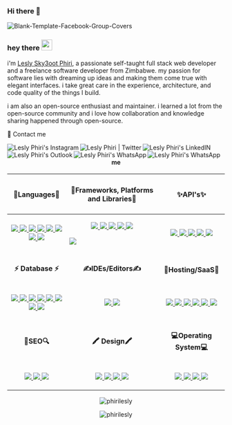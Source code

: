 ### Hi there 👋

<!--
**YellocandyCreationz/YellocandyCreationz** is a ✨ _special_ ✨ repository because its `README.md` (this file) appears on your GitHub profile.

Here are some ideas to get you started:

- 🔭 I’m currently working on ...
- 🌱 I’m currently learning ...
- 👯 I’m looking to collaborate on ...
- 🤔 I’m looking for help with ...
- 💬 Ask me about ...
- 📫 How to reach me: ...
- 😄 Pronouns: ...
- ⚡ Fun fact: ...
-->
![Blank-Template-Facebook-Group-Covers](https://user-images.githubusercontent.com/97601156/151713405-bdd1406f-f178-484f-a730-bf9e88cf0e7f.jpg)


### hey there <img src="https://media.giphy.com/media/hvRJCLFzcasrR4ia7z/giphy.gif" width="25px">


 i'm [Lesly Sky3oot Phiri](https://wa.me/+263777838334), a passionate self-taught full stack web developer and a freelance software developer from Zimbabwe. my passion for software lies with dreaming up ideas and making them come true with elegant interfaces. i take great care in the experience, architecture, and code quality of the things I build.

i am also an open-source enthusiast and maintainer. i learned a lot from the open-source community and i love how collaboration and knowledge sharing happened through open-source.

📱 Contact me 

<a href="https://www.instagram.com/sky3oot/">
  <img align="left" alt="Lesly Phiri's Instagram"  src="https://img.shields.io/badge/Instagram-E4405F?style=for-the-badge&logo=instagram&logoColor=white" />
</a>
<a href="https://twitter.com/phirilesly">
  <img align="left" alt="Lesly Phiri | Twitter"  src="https://img.shields.io/badge/Twitter-1DA1F2?style=for-the-badge&logo=twitter&logoColor=white" />
</a>
<a href="https://www.linkedin.com/in/lesly-phiri-121516214/">
  <img align="left" alt="Lesly Phiri's LinkedIN" src="https://img.shields.io/badge/LinkedIn-0077B5?style=for-the-badge&logo=linkedin&logoColor=white" />
</a>
<a href="mailto:phirilesley@outlook.com">
  <img align="left" alt="Lesly Phiri's Outlook"  src="https://img.shields.io/badge/Microsoft_Outlook-0078D4?style=for-the-badge&logo=microsoft-outlook&logoColor=white" />
</a>
<a href="https://wa.me/+263777838334">
  <img align="left" alt="Lesly Phiri's WhatsApp" src="https://img.shields.io/badge/WhatsApp-25D366?style=for-the-badge&logo=whatsapp&logoColor=white" />
</a>
<a href="mailto:skyboot0593@gmail.com">
  <img align="left" alt="Lesly Phiri's WhatsApp"  src="https://img.shields.io/badge/Gmail-D14836?style=for-the-badge&logo=gmail&logoColor=white" />
</a>



<h4 align="center">me</h2> <!--- Level 2 Heading to align contents -->
<table> <!--- Table Grid format for readability -->
  <thead>
    <tr>
      <th>
        <h4 align="center">🧠Languages🧠</h2> <!--- Level 2 Heading to align contents -->
      </th>
      <th>
        <h4 align="center">🥋Frameworks, Platforms and Libraries🥋</h2> <!--- Level 2 Heading to align contents -->
      </th>
      <th>
         <h4 align="center">✨API's✨</h2> <!--- Level 2 Heading to align contents -->
      </th>
    </tr>
  </thead>
  <tbody>
    <tr>
      <td> <!--- Contents for "🧠Languages🧠" -->
        <p align="center"> <!--- P tag to align contents -->
        <a href="https://docs.microsoft.com/en-us/dotnet/csharp/">
          <img src="https://img.shields.io/badge/C%23-239120?style=for-the-badge&logo=c-sharp&logoColor=white">
        </a>
        <a href="https://www.javascript.com/">
          <img src="https://img.shields.io/badge/javascript-%23323330.svg?style=for-the-badge&logo=javascript&logoColor=%23F7DF1E">
        </a>
        <a href="https://www.w3schools.com/CPP/default.asp">
          <img src="https://img.shields.io/badge/C%2B%2B-00599C?style=for-the-badge&logo=c%2B%2B&logoColor=white">
          </a>
          <a href="https://go.dev/">
          <img src="https://img.shields.io/badge/Go-00ADD8?style=for-the-badge&logo=go&logoColor=white">
        </a>
        <a href="https://www.typescriptlang.org/">
          <img src="https://img.shields.io/badge/TypeScript-007ACC?style=for-the-badge&logo=typescript&logoColor=white">
        </a>
         <a href="https://www.python.org/">
          <img src="https://img.shields.io/badge/Python-FFD43B?style=for-the-badge&logo=python&logoColor=blue">
        </a>
        <a href="https://www.w3schools.com/html/">
          <img src="https://img.shields.io/badge/html5-%23E34F26.svg?style=for-the-badge&logo=html5&logoColor=white">
        </a>
        <a href="https://www.w3schools.com/css/">
          <img src="https://img.shields.io/badge/css3-%231572B6.svg?style=for-the-badge&logo=css3&logoColor=white">
        </a>
        </p>
      </td>
      <td> <!--- Contents for "🥋Frameworks, Platforms and Libraries🥋" -->
        <p align="center"> <!--- P tag to align contents -->
        <a href="https://dotnet.microsoft.com/en-us/">
          <img src="https://img.shields.io/badge/.NET-512BD4?style=for-the-badge&logo=dotnet&logoColor=white">
        </a>
        <a href="https://tailwindcss.com/">
          <img src="https://img.shields.io/badge/tailwindcss-%2338B2AC.svg?style=for-the-badge&logo=tailwind-css&logoColor=white">
        </a>
        <a href="https://nodejs.org/">
          <img src="https://img.shields.io/badge/node.js-6DA55F?style=for-the-badge&logo=node.js&logoColor=white">
        </a>
        <a href="https://angular.io/">
          <img src="https://img.shields.io/badge/Angular-DD0031?style=for-the-badge&logo=angular&logoColor=white">
         </a>
        <a href="https://expressjs.com/">
          <img src="https://img.shields.io/badge/Express.js-000000?style=for-the-badge&logo=express&logoColor=white">
        </p>
         <a href="https://reactjs.org/">
          <img src="https://img.shields.io/badge/React-20232A?style=for-the-badge&logo=react&logoColor=61DAFB">
        </p>
      </td>
       <td> <!--- Contents for "🌐Browsers🌐" -->
        <p align="center"> <!--- P tag to align contents -->  
         <a href="https://docs.microsoft.com/en-us/aspnet/core/tutorials/first-web-api?view=aspnetcore-6.0&tabs=visual-studio">
          <img src="https://img.shields.io/badge/.NET-512BD4?style=for-the-badge&logo=dotnet&logoColor=white">
          </a>
           <a href="https://graphql.org/">
          <img src="https://img.shields.io/badge/GraphQl-E10098?style=for-the-badge&logo=graphql&logoColor=white">
          </a> 
           <a href="https://expressjs.com/">
          <img src="https://img.shields.io/badge/Express.js-000000?style=for-the-badge&logo=express&logoColor=white">
          </a>
           <a href="https://www.apollographql.com/">
          <img src="https://img.shields.io/badge/Apollo%20GraphQL-311C87?&style=for-the-badge&logo=Apollo%20GraphQL&logoColor=white">
          </a> 
           <a href="https://nodejs.org/en/">
          <img src="https://img.shields.io/badge/Node.js-339933?style=for-the-badge&logo=nodedotjs&logoColor=white">
          </a>       
        </p>
      </td>
    </tr>
    <tr>
      <td>
        <h4 align="center">⚡ Database ⚡</h2> <!--- Level 2 Heading to align contents -->
      </td>
      <td>
        <h4 align="center">✍IDEs/Editors✍</h2> <!--- Level 2 Heading to align contents -->
      </td>
      <td>
         <h4 align="center">🌌Hosting/SaaS🌌</h2> <!--- Level 2 Heading to align contents -->
      </td>
    </tr>
    <tr>
     <td> <!--- Contents for "⚡ Database ⚡" -->
        <p align="center"> <!--- P tag to align contents -->
        <a href="https://www.mysql.com/">
          <img src="https://img.shields.io/badge/mysql-%2300f.svg?style=for-the-badge&logo=mysql&logoColor=white">
        </a>
         <a href="https://www.postgresql.org/">
          <img src="https://img.shields.io/badge/postgres-%23316192.svg?style=for-the-badge&logo=postgresql&logoColor=white">
        </a>
        <a href="https://www.sqlite.org/">
          <img src="https://img.shields.io/badge/sqlite-%2307405e.svg?style=for-the-badge&logo=sqlite&logoColor=white">
        </a>
          <a href="https://www.oracle.com/za/database/">
          <img src="https://img.shields.io/badge/Oracle-F80000?style=for-the-badge&logo=oracle&logoColor=black">
        </a>
        </a>
          <a href="https://www.mongodb.com/">
          <img src="https://img.shields.io/badge/MongoDB-4EA94B?style=for-the-badge&logo=mongodb&logoColor=white">
        </a>
        </a>
          <a href="https://www.elastic.co/">
          <img src="https://img.shields.io/badge/Elastic_Search-005571?style=for-the-badge&logo=elasticsearch&logoColor=white">
        </a>
          <a href="https://www.rabbitmq.com/">
          <img src="https://img.shields.io/badge/rabbitmq-%23FF6600.svg?&style=for-the-badge&logo=rabbitmq&logoColor=white">
        </a>
          <a href="https://redis.io/">
          <img src="https://img.shields.io/badge/redis-%23DD0031.svg?&style=for-the-badge&logo=redis&logoColor=white">
        </a>
       </p>
      </td>
    <td> <!--- Contents for "✍IDEs/Editors✍" -->
        <p align="center"> <!--- P tag to align contents -->
        <a href="https://code.visualstudio.com/">
          <img src="https://img.shields.io/badge/Visual%20Studio%20Code-0078d7.svg?style=for-the-badge&logo=visual-studio-code&logoColor=white">                    
        </a>
        <a href="https://visualstudio.microsoft.com/">
          <img src="https://img.shields.io/badge/Visual%20Studio-5C2D91.svg?style=for-the-badge&logo=visual-studio&logoColor=white">
        </a>
        </p>
      </td>
         <td> <!--- Contents for "🌌Hosting/SaaS🌌" -->
        <p align="center"> <!--- P tag to align contents -->
        <a href="https://cloud.google.com/">
          <img src="https://img.shields.io/badge/Google%20Cloud-%234285F4.svg?style=for-the-badge&logo=google-cloud&logoColor=white">
        </a>
        <a href="https://firebase.google.com/">
          <img src="https://img.shields.io/badge/firebase-%23039BE5.svg?style=for-the-badge&logo=firebase">
        </a>
        <a href="https://azure.microsoft.com/en-us/">
          <img src="https://img.shields.io/badge/azure-%230072C6.svg?style=for-the-badge&logo=azure-devops&logoColor=white">
        </a> 
        <a href="https://www.heroku.com/">
          <img src="https://img.shields.io/badge/Heroku-430098?style=for-the-badge&logo=heroku&logoColor=white">
        </a> 
        <a href="https://aws.amazon.com/">
          <img src="https://img.shields.io/badge/Amazon_AWS-FF9900?style=for-the-badge&logo=amazonaws&logoColor=white">
        </a>
          <a href="https://www.docker.com/">
          <img src="https://img.shields.io/badge/Docker-2CA5E0?style=for-the-badge&logo=docker&logoColor=white">
        </a>         
        </p>
      </td>
    </tr>
      <td>
         <h4 align="center">🔎SEO🔍</h2> <!--- Level 2 Heading to align contents -->
      </td>
      <td>
        <h4 align="center">🖍 Design🖍</h2> <!--- Level 2 Heading to align contents -->
      </td>
      <td>
         <h4 align="center">💻Operating System💻</h2> <!--- Level 2 Heading to align contents -->
      </td>
    </tr>
    <tr>
     <td> <!--- Contents for "✨API's✨" -->
        <p align="center"> <!--- P tag to align contents -->
        <a href="https://www.postman.com/">
          <img src="https://img.shields.io/badge/Postman-FF6C37?style=for-the-badge&logo=postman&logoColor=white">
          </a>
          <a href="https://swagger.io/">
          <img src="https://img.shields.io/badge/Swagger-85EA2D?style=for-the-badge&logo=Swagger&logoColor=white">
          </a>
          <a href="https://insomnia.rest">
          <img src="https://img.shields.io/badge/Insomnia-5849be?style=for-the-badge&logo=Insomnia&logoColor=white">
          </a>
        </p>
      </td>
      <td> <!--- Contents for "🖥️Server🖥️" -->
        <p align="center"> <!--- P tag to align contents -->
         <a href="https://www.adobe.com/africa/">
          <img src="https://img.shields.io/badge/Adobe%20XD-470137?style=for-the-badge&logo=Adobe%20XD&logoColor=#FF61F6">
        </a>
         <a href="https://www.adobe.com/africa/">
          <img src="https://img.shields.io/badge/Adobe%20Photoshop-31A8FF?style=for-the-badge&logo=Adobe%20Photoshop&logoColor=black">
        </a>
         <a href="https://www.adobe.com/africa/">
          <img src="https://img.shields.io/badge/Canva-%2300C4CC.svg?&style=for-the-badge&logo=Canva&logoColor=white">
        </a>
         <a href="https://www.adobe.com/africa/">
          <img src="https://img.shields.io/badge/Adobe%20Premiere%20Pro-9999FF?style=for-the-badge&logo=Adobe%20Premiere%20Pro&logoColor=white">
        </a>
        </p>
      </td>
       <td> <!--- Contents for "💻Operating System💻" -->
        <p align="center"> <!--- P tag to align contents -->
        <a href="https://www.microsoft.com/en-za/windows">
          <img src="https://img.shields.io/badge/Windows-0078D6?style=for-the-badge&logo=windows&logoColor=white">
        </a>
        <a href="https://ubuntu.com/">
          <img src="https://img.shields.io/badge/Ubuntu-E95420?style=for-the-badge&logo=ubuntu&logoColor=white">
        </a>
        <a href="https://www.kali.org/">
          <img src="https://img.shields.io/badge/Kali-268BEE?style=for-the-badge&logo=kalilinux&logoColor=white">
          </a>
           <a href="https://www.centos.org/">
          <img src="https://img.shields.io/badge/Cent%20OS-262577?style=for-the-badge&logo=CentOS&logoColor=white">
        </a>
        </p>
      </td>
    </tr>
    </tr>
    <tr>
  </tbody>
</table>


<p align="center"> <img src="https://github-readme-stats.vercel.app/api?username=phirilesly&show_icons=true&theme=gotham" alt="phirilesly" />

<p align="center"> <img src="https://github-readme-stats.vercel.app/api/top-langs/?username=phirilesly" alt="phirilesly" />



<!--
**phirilesly/phirilesly** is a ✨ _special_ ✨ repository because its `README.md` (this file) appears on your GitHub profile.

Here are some ideas to get you started:

- 🔭 I’m currently working on ...
- 🌱 I’m currently learning ...
- 👯 I’m looking to collaborate on ...
- 🤔 I’m looking for help with ...
- 💬 Ask me about ...
- 📫 How to reach me: ...
- 😄 Pronouns: ...
- ⚡ Fun fact: ...
-->
